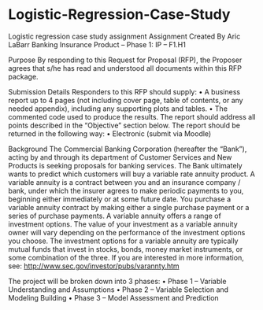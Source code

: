 # Logistic-Regression-Case-Study
Logistic regression case study assignment
Assignment Created By Aric LaBarr
Banking Insurance Product – Phase 1: IP – F1.H1

Purpose
By responding to this Request for Proposal (RFP), the Proposer agrees that s/he has read and understood all documents within this RFP package.

Submission Details
Responders to this RFP should supply:
• A business report up to 4 pages (not including cover page, table of contents, or any needed
appendix), including any supporting plots and tables.
• The commented code used to produce the results.
The report should address all points described in the “Objective” section below. The report should be returned in the following way:
• Electronic (submit via Moodle)

Background
The Commercial Banking Corporation (hereafter the “Bank”), acting by and through its department of Customer Services and New Products is seeking proposals for banking services. The Bank ultimately wants to predict which customers will buy a variable rate annuity product.
A variable annuity is a contract between you and an insurance company / bank, under which the insurer agrees to make periodic payments to you, beginning either immediately or at some future date. You purchase a variable annuity contract by making either a single purchase payment or a series of purchase payments.
A variable annuity offers a range of investment options. The value of your investment as a variable annuity owner will vary depending on the performance of the investment options you choose. The investment options for a variable annuity are typically mutual funds that invest in stocks, bonds, money market instruments, or some combination of the three. If you are interested in more information, see: http://www.sec.gov/investor/pubs/varannty.htm

The project will be broken down into 3 phases:
• Phase 1 – Variable Understanding and Assumptions
• Phase 2 – Variable Selection and Modeling Building
• Phase 3 – Model Assessment and Prediction
